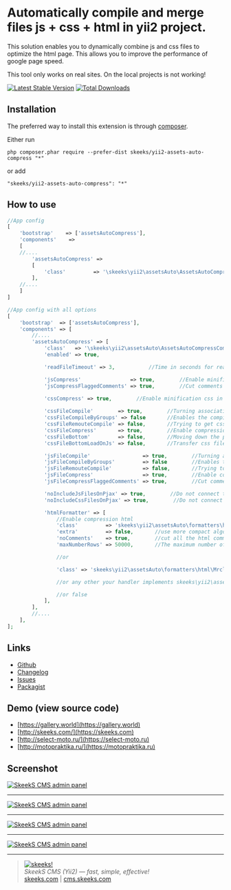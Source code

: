 Automatically compile and merge files js + css + html in yii2 project.
===================================

This solution enables you to dynamically combine js and css files to optimize the html page.
This allows you to improve the performance of google page speed.

This tool only works on real sites. On the local projects is not working!

[![Latest Stable Version](https://img.shields.io/packagist/v/skeeks/yii2-assets-auto-compress.svg)](https://packagist.org/packages/skeeks/yii2-assets-auto-compress)
[![Total Downloads](https://img.shields.io/packagist/dt/skeeks/yii2-assets-auto-compress.svg)](https://packagist.org/packages/skeeks/yii2-assets-auto-compress)


Installation
------------

The preferred way to install this extension is through [composer](http://getcomposer.org/download/).

Either run

```
php composer.phar require --prefer-dist skeeks/yii2-assets-auto-compress "*"
```

or add

```
"skeeks/yii2-assets-auto-compress": "*"
```


How to use
----------

```php
//App config
[
    'bootstrap'    => ['assetsAutoCompress'],
    'components'    =>
    [
    //....
        'assetsAutoCompress' =>
        [
            'class'         => '\skeeks\yii2\assetsAuto\AssetsAutoCompressComponent',
        ],
    //....
    ]
]

```



```php
//App config with all options
[
    'bootstrap'  => ['assetsAutoCompress'],
    'components' => [
        //....
        'assetsAutoCompress' => [
            'class'   => '\skeeks\yii2\assetsAuto\AssetsAutoCompressComponent',
            'enabled' => true,

            'readFileTimeout' => 3,           //Time in seconds for reading each asset file

            'jsCompress'                => true,        //Enable minification js in html code
            'jsCompressFlaggedComments' => true,        //Cut comments during processing js

            'cssCompress' => true,        //Enable minification css in html code
            
            'cssFileCompile'        => true,        //Turning association css files
            'cssFileCompileByGroups' => false       //Enables the compilation of files in groups rather than in a single file. Works only when the $cssFileCompile option is enabled
            'cssFileRemouteCompile' => false,       //Trying to get css files to which the specified path as the remote file, skchat him to her.
            'cssFileCompress'       => true,        //Enable compression and processing before being stored in the css file
            'cssFileBottom'         => false,       //Moving down the page css files
            'cssFileBottomLoadOnJs' => false,       //Transfer css file down the page and uploading them using js

            'jsFileCompile'                 => true,        //Turning association js files
            'jsFileCompileByGroups'         => false        //Enables the compilation of files in groups rather than in a single file. Works only when the $jsFileCompile option is enabled
            'jsFileRemouteCompile'          => false,       //Trying to get a js files to which the specified path as the remote file, skchat him to her.
            'jsFileCompress'                => true,        //Enable compression and processing js before saving a file
            'jsFileCompressFlaggedComments' => true,        //Cut comments during processing js

            'noIncludeJsFilesOnPjax' => true,        //Do not connect the js files when all pjax requests when all pjax requests when enabled jsFileCompile
            'noIncludeCssFilesOnPjax' => true,        //Do not connect the css files when all pjax requests when all pjax requests when enabled cssFileCompile

            'htmlFormatter' => [
                //Enable compression html
                'class'         => 'skeeks\yii2\assetsAuto\formatters\html\TylerHtmlCompressor',
                'extra'         => false,       //use more compact algorithm
                'noComments'    => true,        //cut all the html comments
                'maxNumberRows' => 50000,       //The maximum number of rows that the formatter runs on

                //or

                'class' => 'skeeks\yii2\assetsAuto\formatters\html\MrclayHtmlCompressor',

                //or any other your handler implements skeeks\yii2\assetsAuto\IFormatter interface

                //or false
            ],
        ],
        //....
    ],
];

```


Links
----------
* [Github](https://github.com/skeeks-semenov/yii2-assets-auto-compress)
* [Changelog](https://github.com/skeeks-semenov/yii2-assets-auto-compress/blob/master/CHANGELOG.md)
* [Issues](https://github.com/skeeks-semenov/yii2-assets-auto-compress/issues)
* [Packagist](https://packagist.org/packages/skeeks/yii2-assets-auto-compress)


Demo (view source code)
----------
* [https://gallery.world](https://gallery.world)
* [http://skeeks.com/](https://skeeks.com)
* [http://select-moto.ru/](https://select-moto.ru)
* [http://motopraktika.ru/](https://motopraktika.ru)


Screenshot
------------
[![SkeekS CMS admin panel](http://marketplace.cms.skeeks.com/uploads/all/b7/5e/8b/b75e8b31bfda1686d950c7b8783b53b5.png)](http://marketplace.cms.skeeks.com/uploads/all/b7/5e/8b/b75e8b31bfda1686d950c7b8783b53b5.png)

___

[![SkeekS CMS admin panel](http://marketplace.cms.skeeks.com/uploads/all/3d/8c/aa/3d8caa7df0ef5cb0dd5149f5a5bdebba.png)](http://marketplace.cms.skeeks.com/uploads/all/3d/8c/aa/3d8caa7df0ef5cb0dd5149f5a5bdebba.png)

___

[![SkeekS CMS admin panel](http://marketplace.cms.skeeks.com/uploads/all/6f/77/39/6f7739f74f93dc6c82be15bdc86355a9.png)](http://marketplace.cms.skeeks.com/uploads/all/6f/77/39/6f7739f74f93dc6c82be15bdc86355a9.png)

___

[![SkeekS CMS admin panel](http://marketplace.cms.skeeks.com/uploads/all/0e/08/ff/0e08ffc6d46a1ffa1683c32e8f916d67.png)](http://marketplace.cms.skeeks.com/uploads/all/0e/08/ff/0e08ffc6d46a1ffa1683c32e8f916d67.png)


___

> [![skeeks!](https://skeeks.com/img/logo/logo-no-title-80px.png)](https://skeeks.com)  
<i>SkeekS CMS (Yii2) — fast, simple, effective!</i>  
[skeeks.com](https://skeeks.com) | [cms.skeeks.com](https://cms.skeeks.com)

